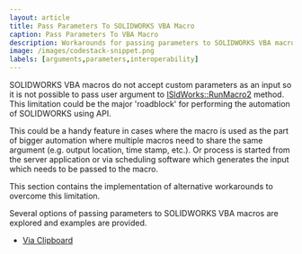 ```yaml
---
layout: article
title: Pass Parameters To SOLIDWORKS VBA Macro
caption: Pass Parameters To VBA Macro
description: Workarounds for passing parameters to SOLIDWORKS VBA macro from external applications
image: /images/codestack-snippet.png
labels: [arguments,parameters,interoperability]
---
```

SOLIDWORKS VBA macros do not accept custom parameters as an input so it is not possible to pass user argument to [ISldWorks::RunMacro2](http://help.solidworks.com/2012/english/api/sldworksapi/solidworks.interop.sldworks~solidworks.interop.sldworks.isldworks~runmacro2.html) method. This limitation could be the major 'roadblock' for performing the automation of SOLIDWORKS using API.

This could be a handy feature in cases where the macro is used as the part of bigger automation where multiple macros need to share the same argument (e.g. output location, time stamp, etc.). Or process is started from the server application or via scheduling software which generates the input which needs to be passed to the macro.  

This section contains the implementation of alternative workarounds to overcome this limitation.

Several options of passing parameters to SOLIDWORKS VBA macros are explored and examples are provided.

* [Via Clipboard](via-clipboard)

